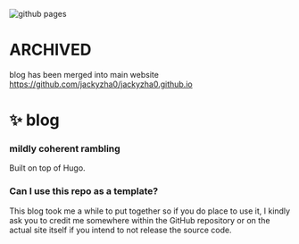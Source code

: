 ![github pages](https://github.com/jackyzha0/blog/workflows/github%20pages/badge.svg)

# ARCHIVED
blog has been merged into main website https://github.com/jackyzha0/jackyzha0.github.io

# ✨ blog
### mildly coherent rambling
Built on top of Hugo.

### Can I use this repo as a template?
This blog took me a while to put together so if you do place to use it, I kindly ask you to credit me somewhere within the GitHub repository or on the actual site itself if you intend to not release the source code.
